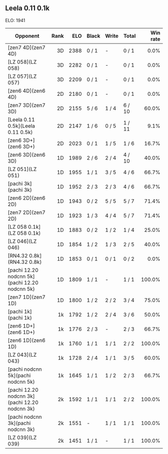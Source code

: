 ## Leela 0.11 0.1k ##

ELO: 1941

Opponent | Rank | ELO | Black | Write | Total | Win rate
---------|-----:|----:|-------|-------|-------|-------:
[zen7 4D](zen7 4D) | 3D | 2388 | 0 / 1 | - | 0 / 1 | 0.0%
[LZ 058](LZ 058) | 3D | 2282 | 0 / 1 | - | 0 / 1 | 0.0%
[LZ 057](LZ 057) | 3D | 2209 | 0 / 1 | - | 0 / 1 | 0.0%
[zen6 4D](zen6 4D) | 2D | 2180 | 0 / 1 | - | 0 / 1 | 0.0%
[zen7 3D](zen7 3D) | 2D | 2155 | 5 / 6 | 1 / 4 | 6 / 10 | 60.0%
[Leela 0.11 0.5k](Leela 0.11 0.5k) | 2D | 2147 | 1 / 6 | 0 / 5 | 1 / 11 | 9.1%
[zen6 3D+](zen6 3D+) | 2D | 2023 | 0 / 1 | 1 / 5 | 1 / 6 | 16.7%
[zen6 3D](zen6 3D) | 1D | 1989 | 2 / 6 | 2 / 4 | 4 / 10 | 40.0%
[LZ 051](LZ 051) | 1D | 1955 | 1 / 1 | 3 / 5 | 4 / 6 | 66.7%
[pachi 3k](pachi 3k) | 1D | 1952 | 2 / 3 | 2 / 3 | 4 / 6 | 66.7%
[zen6 2D](zen6 2D) | 1D | 1943 | 0 / 2 | 5 / 5 | 5 / 7 | 71.4%
[zen7 2D](zen7 2D) | 1D | 1923 | 1 / 3 | 4 / 4 | 5 / 7 | 71.4%
[LZ 058 0.1k](LZ 058 0.1k) | 1D | 1883 | 0 / 2 | 1 / 2 | 1 / 4 | 25.0%
[LZ 046](LZ 046) | 1D | 1854 | 1 / 2 | 1 / 3 | 2 / 5 | 40.0%
[RN4.32 0.8k](RN4.32 0.8k) | 1D | 1853 | 0 / 1 | 0 / 1 | 0 / 2 | 0.0%
[pachi 12.20 nodcnn 5k](pachi 12.20 nodcnn 5k) | 1D | 1809 | 1 / 1 | - | 1 / 1 | 100.0%
[zen7 1D](zen7 1D) | 1D | 1800 | 1 / 2 | 2 / 2 | 3 / 4 | 75.0%
[pachi 1k](pachi 1k) | 1k | 1792 | 1 / 2 | 2 / 4 | 3 / 6 | 50.0%
[zen6 1D+](zen6 1D+) | 1k | 1776 | 2 / 3 | - | 2 / 3 | 66.7%
[zen6 1D](zen6 1D) | 1k | 1760 | 1 / 1 | 1 / 1 | 2 / 2 | 100.0%
[LZ 043](LZ 043) | 1k | 1728 | 2 / 4 | 1 / 1 | 3 / 5 | 60.0%
[pachi nodcnn 5k](pachi nodcnn 5k) | 1k | 1645 | 1 / 1 | 1 / 2 | 2 / 3 | 66.7%
[pachi 12.20 nodcnn 3k](pachi 12.20 nodcnn 3k) | 2k | 1592 | 1 / 1 | 1 / 1 | 2 / 2 | 100.0%
[pachi nodcnn 3k](pachi nodcnn 3k) | 2k | 1551 | - | 1 / 1 | 1 / 1 | 100.0%
[LZ 039](LZ 039) | 2k | 1451 | 1 / 1 | - | 1 / 1 | 100.0%

